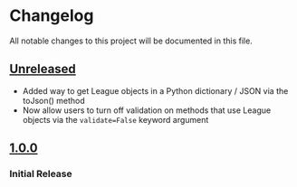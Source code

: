 # Changelog

All notable changes to this project will be documented in this file.

## [Unreleased]

- Added way to get League objects in a Python dictionary / JSON via the toJson() method
- Now allow users to turn off validation on methods that use League objects via the `validate=False` keyword argument

## [1.0.0]

### Initial Release

[Unreleased]: https://github.com/joeyagreco/leeger/compare/v1.0.0...HEAD

[1.0.0]: https://github.com/joeyagreco/leeger/releases/tag/v1.0.0
